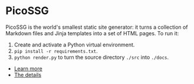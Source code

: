 # PicoSSG

PicoSSG is the world's smallest static site generator:
it turns a collection of Markdown files and Jinja templates into a set of HTML pages.
To run it:

1.  Create and activate a Python virtual environment.
2.  `pip install -r requirements.txt`.
3.  `python render.py` to turn the source directory `./src` into `./docs`.

-   [Learn more](./about.md)
-   [The details](details/index.md)
